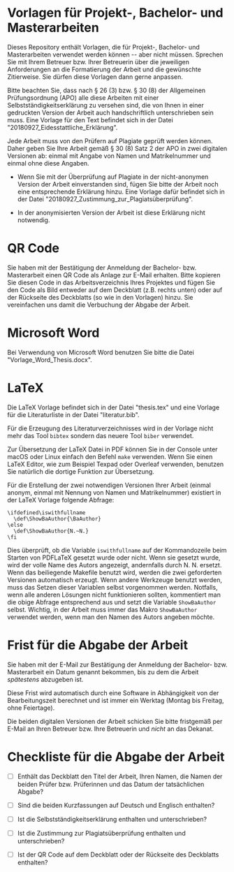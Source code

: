 # Vorlagen für Projekt-, Bachelor- und Masterarbeiten

Dieses Repository enthält Vorlagen, die für Projekt-, Bachelor- und Masterarbeiten verwendet werden können -- aber nicht müssen. Sprechen Sie mit Ihrem Betreuer bzw. Ihrer Betreuerin über die jeweiligen Anforderungen an die Formatierung der Arbeit und die gewünschte Zitierweise. Sie dürfen diese Vorlagen dann gerne anpassen.

Bitte beachten Sie, dass nach § 26 (3) bzw. § 30 (8) der Allgemeinen Prüfungsordnung (APO) alle diese Arbeiten mit einer Selbstständigkeitserklärung zu versehen sind, die von Ihnen in einer gedruckten Version der Arbeit auch handschriftlich unterschrieben sein muss. Eine Vorlage für den Text befindet sich in der Datei "20180927_Eidesstattliche_Erklärung".

Jede Arbeit muss von den Prüfern auf Plagiate geprüft werden können. Daher geben Sie Ihre Arbeit gemäß § 30 (8) Satz 2 der APO in zwei digitalen Versionen ab: einmal mit Angabe von Namen und Matrikelnummer und einmal ohne diese Angaben.

- Wenn Sie mit der Überprüfung auf Plagiate in der nicht-anonymen Version der Arbeit einverstanden sind, fügen Sie bitte der Arbeit noch eine entsprechende Erklärung hinzu. Eine Vorlage dafür befindet sich in der Datei "20180927_Zustimmung_zur_Plagiatsüberprüfung".

- In der anonymisierten Version der Arbeit ist diese Erklärung nicht notwendig.

# QR Code

Sie haben mit der Bestätigung der Anmeldung der Bachelor- bzw. Masterarbeit
einen QR Code als Anlage zur E-Mail erhalten. Bitte kopieren Sie diesen Code
in das Arbeitsverzeichnis Ihres Projektes und fügen Sie den Code als Bild
entweder auf dem Deckblatt (z.B. rechts unten) oder auf der Rückseite des
Deckblatts (so wie in den Vorlagen) hinzu. Sie vereinfachen uns damit
die Verbuchung der Abgabe der Arbeit.

# Microsoft Word

Bei Verwendung von Microsoft Word benutzen Sie bitte die Datei "Vorlage_Word_Thesis.docx".

# LaTeX

Die LaTeX Vorlage befindet sich in der Datei "thesis.tex" und eine Vorlage für die Literaturliste in der Datei "literatur.bib".

Für die Erzeugung des Literaturverzeichnisses wird in der Vorlage nicht mehr das Tool `bibtex` sondern das neuere Tool `biber` verwendet.

Zur Übersetzung der LaTeX Datei in PDF können Sie in der Console unter macOS oder Linux einfach
den Befehl `make` verwenden. Wenn Sie einen LaTeX Editor, wie zum Beispiel
Texpad oder Overleaf verwenden, benutzen Sie natürlich die dortige Funktion
zur Übersetzung.

Für die Erstellung der zwei notwendigen Versionen Ihrer Arbeit (einmal anonym, einmal mit Nennung von Namen und Matrikelnummer) existiert in der LaTeX Vorlage folgende Abfrage:

```
\ifdefined\iswithfullname
  \def\ShowBaAuthor{\BaAuthor}
\else
  \def\ShowBaAuthor{N.~N.}
\fi
```

Dies überprüft, ob die Variable `iswithfullname` auf der Kommandozeile beim Starten von PDFLaTeX gesetzt wurde oder nicht. Wenn sie gesetzt wurde, wird der volle Name des Autors angezeigt, andernfalls durch N. N. ersetzt. Wenn das beiliegende Makefile benutzt wird, werden die zwei geforderten Versionen automatisch erzeugt. Wenn andere Werkzeuge benutzt werden, muss das Setzen dieser Variablen selbst vorgenommen werden. Notfalls, wenn alle anderen Lösungen nicht funktionieren sollten, kommentiert man die obige Abfrage entsprechend aus und setzt die
Variable `ShowBaAuthor` selbst. Wichtig, in der Arbeit muss immer das Makro `ShowBaAuthor` verwendet werden, wenn man den Namen des Autors angeben möchte.

# Frist für die Abgabe der Arbeit

Sie haben mit der E-Mail zur Bestätigung der Anmeldung der Bachelor- bzw. Masterarbeit ein Datum genannt bekommen, bis zu dem die Arbeit _spätestens_ abzugeben ist.

Diese Frist wird automatisch durch eine Software in Abhängigkeit von der Bearbeitungszeit berechnet und ist immer ein Werktag (Montag bis Freitag, ohne Feiertage).

Die beiden digitalen Versionen der Arbeit schicken Sie bitte fristgemäß per E-Mail
an Ihren Betreuer bzw. Ihre Betreuerin und _nicht_ an das Dekanat.

# Checkliste für die Abgabe der Arbeit

- [ ] Enthält das Deckblatt den Titel der Arbeit, Ihren Namen, die Namen der beiden Prüfer bzw. Prüferinnen und das Datum der tatsächlichen Abgabe?

- [ ] Sind die beiden Kurzfassungen auf Deutsch und Englisch enthalten?

- [ ] Ist die Selbstständigkeitserklärung enthalten und unterschrieben?

- [ ] Ist die Zustimmung zur Plagiatsüberprüfung enthalten und unterschrieben?

- [ ] Ist der QR Code auf dem Deckblatt oder der Rückseite des Deckblatts enthalten?
